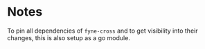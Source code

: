 
# Notes

To pin all dependencies of `fyne-cross` and to get visibility into their changes, this is also setup as a go module.
